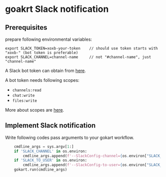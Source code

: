 # goakrt Slack notification

## Prerequisites

prepare following environmental variables:
```
export SLACK_TOKEN=xoxb-your-token    // should use token starts with "xoxb-" (bot token is preferable)
export SLACK_CHANNEL=channel-name     // not "#channel-name", just "channel-name"
```

A Slack bot token can obtain from [here](https://api.slack.com/apps).

A bot token needs following scopes:

- `channels:read`
- `chat:write`
- `files:write`

More about scopes are [here](https://api.slack.com/scopes).

## Implement Slack notification

Write following codes pass arguments to your gokart workflow.

```python
    cmdline_args = sys.argv[1:]
    if 'SLACK_CHANNEL' in os.environ:
        cmdline_args.append(f'--SlackConfig-channel={os.environ["SLACK_CHANNEL"]}')
    if 'SLACK_TO_USER' in os.environ:
        cmdline_args.append(f'--SlackConfig-to-user={os.environ["SLACK_TO_USER"]}')
    gokart.run(cmdline_args)
```
